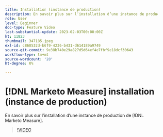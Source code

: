 ```yaml
---
title: Installation (instance de production)
description: En savoir plus sur l’installation d’une instance de production de [!DNL Marketo Measure].
role: User
level: Beginner
doc-type: Feature Video
last-substantial-update: 2023-02-03T00:00:00Z
kt: 11823
thumbnail: 347185.jpeg
exl-id: c868532d-b6f9-4236-b431-d614189a9749
source-git-commit: 9e38b740e29a827d5d64ef4e7fbf9e18dcf30643
workflow-type: tm+mt
source-wordcount: '20'
ht-degree: 0%

---
```


# [!DNL Marketo Measure] installation (instance de production)

En savoir plus sur l’installation d’une instance de production de [!DNL Marketo Measure].

>[!VIDEO](https://video.tv.adobe.com/v/347185/?quality=12&learn=on)
